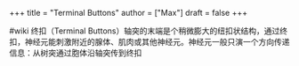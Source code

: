+++
title = "Terminal Buttons"
author = ["Max"]
draft = false
+++

\#wiki
终扣（Terminal Buttons）轴突的末端是个稍微膨大的纽扣状结构，通过终扣，神经元能刺激附近的腺体、肌肉或其他神经元。神经元一般只演一个方向传递信息：从树突通过胞体沿轴突传到终扣
